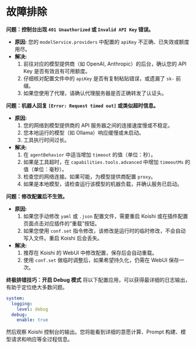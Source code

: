 # 故障排除

**问题：控制台出现 `401 Unauthorized` 或 `Invalid API Key` 错误。**
-   **原因:** 您的 `modelService.providers` 中配置的 `apiKey` 不正确、已失效或额度用尽。
-   **解决:**
    1.  前往对应的模型提供商（如 OpenAI, Anthropic）的后台，确认您的 API Key 是否有效且有可用额度。
    2.  仔细核对配置文件中的 `apiKey` 是否有复制粘贴错误，或遗漏了 `sk-` 前缀。
    3.  如果您使用了代理，请确认代理服务器是否正确转发了认证头。

**问题：机器人回复 `[Error: Request timed out]` 或类似超时信息。**
-   **原因:**
    1.  您的网络到模型提供商的 API 服务器之间的连接速度慢或不稳定。
    2.  您本地运行的模型（如 Ollama）响应缓慢或未启动。
    3.  工具执行时间过长。
-   **解决:**
    1.  在 `agentBehavior` 中适当增加 `timeout` 的值（单位：秒）。
    2.  如果是工具超时，在 `capabilities.tools.advanced` 中增加 `timeoutMs` 的值（单位：毫秒）。
    3.  检查您的网络连接。如果可能，为模型提供商配置 `proxy`。
    4.  如果是本地模型，请检查运行该模型的机器负载，并确认服务已启动。

**问题：修改配置后不生效。**
-   **原因:**
    1.  如果您手动修改 `yaml` 或 `.json` 配置文件，需要重启 Koishi 或在插件配置页面点击对应插件的“重载”按钮。
    2.  如果您使用 `conf.set` 指令修改，该修改是运行时的临时修改，不会自动写入文件。重启 Koishi 后会丢失。
-   **解决:**
    1.  推荐在 Koishi 的 WebUI 中修改配置，保存后会自动重载。
    2.  使用 `conf.set` 做临时调整后，如果希望持久化，仍需在 WebUI 保存一次。

**终极排错技巧：开启 Debug 模式**
将以下配置应用，可以获得最详细的日志输出，有助于定位绝大多数问题。

```yaml
system:
  logging:
    level: debug
  debug:
    enable: true
```
然后观察 Koishi 控制台的输出。您将能看到详细的意愿计算、Prompt 构建、模型请求和响应等全过程信息。